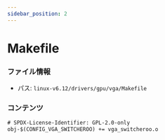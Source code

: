 ```yaml
---
sidebar_position: 2
---
```

# Makefile

### ファイル情報

- パス: `linux-v6.12/drivers/gpu/vga/Makefile`

### コンテンツ

```txt
# SPDX-License-Identifier: GPL-2.0-only
obj-$(CONFIG_VGA_SWITCHEROO) += vga_switcheroo.o

```
